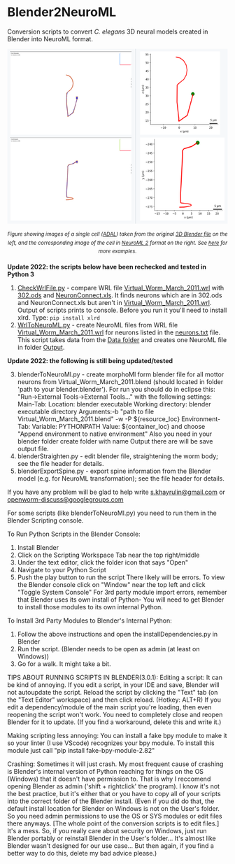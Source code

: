 Blender2NeuroML
===============

Conversion scripts to convert <i>C. elegans</i> 3D neural models created in Blender into NeuroML format.

<p align="center"><img src="images/ADAL.png" height="400"/></p>
<p align="center"><sup><i>Figure showing images of a single cell (<a href="https://www.wormatlas.org/neurons/Individual%20Neurons/ADAframeset.html">ADAL</a>) taken from the original
<a href="https://github.com/openworm/Blender2NeuroML/blob/master/src/Data/Virtual_Worm_March_2011.blend">3D Blender file</a> on the left, and the corresponding image of the cell in
<a href="https://docs.neuroml.org/Userdocs/NeuroMLv2.html">NeuroML 2</a> format on the right. See
<a href="src/NeuroMLImages/README.md">here</a> for more examples.</i></sup></p>


**Update 2022: the scripts below have been rechecked and tested in Python 3**

  1. [CheckWrlFile.py](src/CheckWrlFile.py) - compare WRL file [Virtual_Worm_March_2011.wrl](src/Data/Virtual_Worm_March_2011.wrl) with [302.ods](src/Data/302.ods) and [NeuronConnect.xls](src/Data/NeuronConnect.xls).
     It finds neurons which are in 302.ods and NeuronConnect.xls but aren't in [Virtual_Worm_March_2011.wrl](src/Data/Virtual_Worm_March_2011.wrl). Output of scripts prints
     to console. Before you run it you'll need to install xlrd. Type: `pip install xlrd`
  2. [WrlToNeuroML.py](src/WrlToNeuroML.py) - create NeuroML files from WRL file [Virtual_Worm_March_2011.wrl](src/Data/Virtual_Worm_March_2011.wrl) for neurons listed in the [neurons.txt](/src/Data/neurons.txt) file. This script takes data from the [Data folder](src/Data) and creates one NeuroML file in folder [Output](src/Output).

**Update 2022: the following is still being updated/tested**

  3. blenderToNeuroMl.py - create morphoMl form blender file for all mottor neurons from Virtual_Worm_March_2011.blend
     (should located in folder 'path to your blender\.blender\').
     For run you should do in eclipse this:
       "Run->External Tools->External Tools..." with the following settings:
        Main-Tab:
        Location: blender executable
        Working directory: blender executable directory
        Arguments:-b "path to file Virtual_Worm_March_2011.blend" -w -P ${resource_loc}
        Environment-Tab:
        Variable: PYTHONPATH
        Value: ${container_loc}
        and choose "Append environment to native environment"
     Also you need in your blender folder create folder with name Output there are will be save output file.
  4. blenderStraighten.py - edit blender file, straightening the worm body; see the file header for details.
  5. blenderExportSpine.py - export spine information from the Blender model (e.g. for NeuroML transformation); see the file header for details.

If you have any problem will be glad to help
write s.khayrulin@gmail.com or openworm-discuss@googlegroups.com


For some scripts (like blenderToNeuroMl.py) you need to run them in the Blender Scripting console.

To Run Python Scripts in the Blender Console:
1. Install Blender
2. Click on the Scripting Workspace Tab near the top right/middle
3. Under the text editor, click the folder icon that says "Open"
4. Navigate to your Python Script
5. Push the play button to run the script
There likely will be errors.
To view the Blender console click on "Window" near the top left and click "Toggle System Console"
For 3rd party module import errors, remember that Blender uses its own install of Python-
You will need to get Blender to install those modules to its own internal Python.

To Install 3rd Party Modules to Blender's Internal Python:
1. Follow the above instructions and open the installDependencies.py in Blender
2. Run the script. (Blender needs to be open as admin (at least on Windows))
3. Go for a walk. It might take a bit.

TIPS ABOUT RUNNING SCRIPTS IN BLENDER(3.0.1):
Editing a script:
It can be kind of annoying. If you edit a script, in your IDE and save, Blender will not autoupdate the script.
Reload the script by clicking the "Text" tab (on the "Text Editor" workspace) and then click reload. (Hotkey: ALT+R)
If you edit a dependency/module of the main script you're loading, then even reopening the script won't work.
You need to completely close and reopen Blender for it to update. (If you find a workaround, delete this and write it.)

Making scripting less annoying:
You can install a fake bpy module to make it so your linter (I use VScode) recognizes your bpy module.
To install this module just call "pip install fake-bpy-module-2.82"

Crashing:
Sometimes it will just crash.
My most frequent cause of crashing is Blender's internal version of Python reaching for things on the OS (Windows)
that it doesn't have permission to.
That is why I reccomend opening Blender as admin ('shift + rightclick' the program).
I know it's not the best practice, but it's either that or you have to copy
all of your scripts into the correct folder of the Blender install.
(Even if you did do that, the default install location for Blender on Windows is not on the User's folder.
So you need admin permissions to use the OS or SYS modules or edit files there anyways.
[The whole point of the conversion scripts is to edit files.]
It's a mess. So, if you really care about security on Windows, just run Blender portably or
reinstall Blender in the User's folder...
It's almost like Blender wasn't designed for our use case...
But then again, if you find a better way to do this, delete my bad advice please.)
